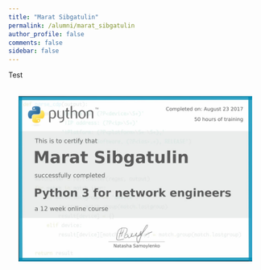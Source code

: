 ```yaml
---
title: "Marat Sibgatulin"
permalink: /alumni/marat_sibgatulin
author_profile: false
comments: false
sidebar: false
---
```

Test
<div style="padding: 20px;">
  <img src="https://raw.githubusercontent.com/pyneng/pyneng.github.io/master/certificates/pyneng-2/Marat%20Sibgatulin.png" alt="Python for network engineers">
</div>

